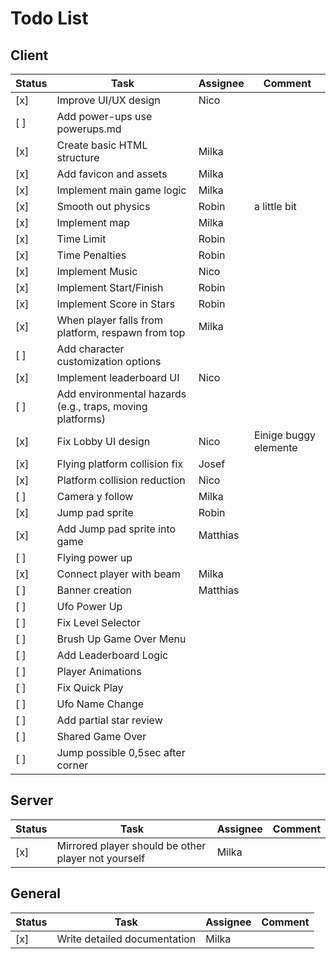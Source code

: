 # Todo List

## Client

| Status | Task                                                      | Assignee | Comment               |
| ------ | --------------------------------------------------------- | -------- | --------------------- |
| [x]    | Improve UI/UX design                                      | Nico     |                       |
| [ ]    | Add power-ups use powerups.md                             |          |                       |
| [x]    | Create basic HTML structure                               | Milka    |                       |
| [x]    | Add favicon and assets                                    | Milka    |                       |
| [x]    | Implement main game logic                                 | Milka    |                       |
| [x]    | Smooth out physics                                        | Robin    | a little bit          |
| [x]    | Implement map                                             | Milka    |                       |
| [x]    | Time Limit                                                | Robin    |                       |
| [x]    | Time Penalties                                            | Robin    |                       |
| [x]    | Implement Music                                           | Nico     |                       |
| [x]    | Implement Start/Finish                                    | Robin    |                       |
| [x]    | Implement Score in Stars                                  | Robin    |                       |
| [x]    | When player falls from platform, respawn from top         | Milka    |                       |
| [ ]    | Add character customization options                       |          |                       |
| [x]    | Implement leaderboard UI                                  | Nico     |                       |
| [ ]    | Add environmental hazards (e.g., traps, moving platforms) |          |                       |
| [x]    | Fix Lobby UI design                                       | Nico     | Einige buggy elemente |
| [x]    | Flying platform collision fix                             | Josef    |                       |
| [x]    | Platform collision reduction                              | Nico     |                       |
| [ ]    | Camera y follow                                           | Milka    |                       |
| [x]    | Jump pad sprite                                           | Robin    |                       |
| [x]    | Add Jump pad sprite into game                             | Matthias |                       |
| [ ]    | Flying power up                                           |          |                       |
| [x]    | Connect player with beam                                  | Milka    |                       |
| [ ]    | Banner creation                                           | Matthias |                       |
| [ ]    | Ufo Power Up                                              |          |                       |
| [ ]    | Fix Level Selector                                        |          |                       |
| [ ]    | Brush Up Game Over Menu                                   |          |                       |
| [ ]    | Add Leaderboard Logic                                     |          |                       |
| [ ]    | Player Animations                                         |          |                       |
| [ ]    | Fix Quick Play                                            |          |                       |
| [ ]    | Ufo Name Change                                           |          |                       |
| [ ]    | Add partial star review                                   |          |                       |
| [ ]    | Shared Game Over                                          |          |                       |
| [ ]    | Jump possible 0,5sec after corner                         |          |                       |

## Server

| Status | Task                                                | Assignee | Comment |
| ------ | --------------------------------------------------- | -------- | ------- |
| [x]    | Mirrored player should be other player not yourself | Milka    |         |

## General

| Status | Task                         | Assignee | Comment |
| ------ | ---------------------------- | -------- | ------- |
| [x]    | Write detailed documentation | Milka    |         |
